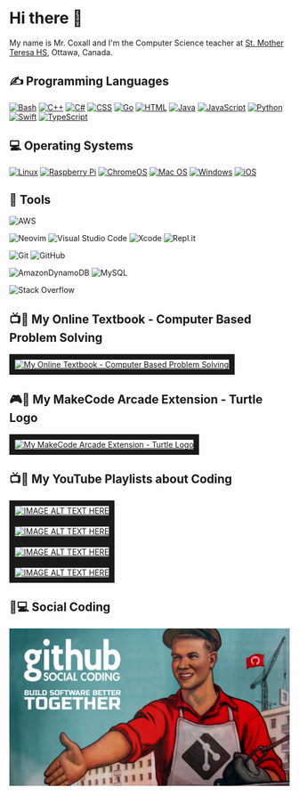 <h1>Hi there 👋</h1>
<p>My name is Mr. Coxall and I'm the Computer Science teacher at <a href="http://mths.ca">St. Mother Teresa HS</a>, Ottawa, Canada.</p>

<h2>✍ Programming Languages</h2>
<p>
  <a href="https://github.com/search?q=user%3AMr-Coxall+language%3Abash"><img alt="Bash" src="https://img.shields.io/badge/Bash-121011.svg?logo=gnu-bash&logoColor=white"></a>
  <a href="https://github.com/search?q=user%3AMr-Coxall+language%3Acpp"><img alt="C++" src="https://custom-icon-badges.herokuapp.com/badge/C++-9C033A.svg?logo=cpp2&logoColor=white"></a>
  <a href="https://github.com/search?q=user%3AMr-Coxall+language%3Acsharp"><img alt="C#" src="https://custom-icon-badges.herokuapp.com/badge/C%23-68217A.svg?logo=cs2&logoColor=white"></a>
  <a href="https://github.com/search?q=user%3AMr-Coxall+language%3Acss"><img alt="CSS" src="https://img.shields.io/badge/CSS-1572B6.svg?logo=css3&logoColor=white"></a>
  <a href="https://github.com/search?q=user%3AMr-Coxall+language%3Ago"><img alt="Go" src="https://img.shields.io/badge/go-%2300ADD8?logo=go&logoColor=white"></a>
  <a href="https://github.com/search?q=user%3AMr-Coxall+language%3Ahtml"><img alt="HTML" src="https://img.shields.io/badge/HTML-E34F26.svg?logo=html5&logoColor=white"></a>
  <a href="https://github.com/search?q=user%3AMr-Coxall+language%3Ajava"><img alt="Java" src="https://img.shields.io/badge/Java-007396.svg?logo=java&logoColor=white"></a>
  <a href="https://github.com/search?q=user%3AMr-Coxall+language%3Ajavascript"><img alt="JavaScript" src="https://img.shields.io/badge/JavaScript-F7DF1E.svg?logo=javascript&logoColor=black"></a>
  <a href="https://github.com/search?q=user%3AMr-Coxall+language%3Apython"><img alt="Python" src="https://img.shields.io/badge/Python-14354C.svg?logo=python&logoColor=white"></a>
  <a href="https://github.com/search?q=user%3AMr-Coxall+language%3Aswift"><img alt="Swift" src="https://img.shields.io/badge/swift-F54A2A.svg?logo=swift&logoColor=white"></a>
  <a href="https://github.com/search?q=user%3AMr-Coxall+language%3Atypescript"><img alt="TypeScript" src="https://img.shields.io/badge/typescript-%23007ACC.svg?logo=typescript&logoColor=white"></a>
</p>

<h2>💻 Operating Systems</h2>
<p>
  <a href="https://linux.org/"><img src="https://img.shields.io/badge/Linux-FCC624?logo=linux&logoColor=white" alt="Linux"></a>
  <a href="https://www.raspberrypi.com/"><img src="https://img.shields.io/badge/-RaspberryPi-C51A4A?logo=Raspberry-Pi&logoColor=white" alt="Raspberry Pi"></a>
  <a href="https://www.google.com/intl/en_ca/chromebook/chrome-os/"><img src="https://img.shields.io/badge/chrome%20os-3d89fc?logo=google%20chrome&logoColor=white" alt="ChromeOS"></a>
  <a href="https://www.apple.com/ca/macos/"><img src="https://img.shields.io/badge/mac%20os-000000?logo=macos&logoColor=white" alt="Mac OS"></a>
  <a href="https://www.microsoft.com/en-ca/windows/"><img src="https://img.shields.io/badge/Windows-0078D6?logo=windows&logoColor=white" alt="Windows"></a>
  <a href="https://www.apple.com/ca/ios/"><img src="https://img.shields.io/badge/iOS-000000?logo=ios&logoColor=white" alt="iOS"></a>
</p>

## 🔧 Tools

  ![AWS](https://img.shields.io/badge/AWS-%23FF9900.svg?style=for-the-badge&logo=amazon-aws&logoColor=white)
  
  ![Neovim](https://img.shields.io/badge/NeoVim-%2357A143.svg?&style=for-the-badge&logo=neovim&logoColor=white)
  ![Visual Studio Code](https://img.shields.io/badge/Visual%20Studio%20Code-0078d7.svg?style=for-the-badge&logo=visual-studio-code&logoColor=white)
  ![Xcode](https://img.shields.io/badge/Xcode-007ACC?style=for-the-badge&logo=Xcode&logoColor=white)
  ![Repl.it](https://img.shields.io/badge/Repl.it-%230D101E.svg?style=for-the-badge&logo=replit&logoColor=white)
  
  ![Git](https://img.shields.io/badge/git-%23F05033.svg?style=for-the-badge&logo=git&logoColor=white)
  ![GitHub](https://img.shields.io/badge/github-%23121011.svg?style=for-the-badge&logo=github&logoColor=white)
  
  ![AmazonDynamoDB](https://img.shields.io/badge/Amazon%20DynamoDB-4053D6?style=for-the-badge&logo=Amazon%20DynamoDB&logoColor=white)
  ![MySQL](https://img.shields.io/badge/mysql-%2300f.svg?style=for-the-badge&logo=mysql&logoColor=white)
  
  ![Stack Overflow](https://img.shields.io/badge/-Stackoverflow-FE7A16?style=for-the-badge&logo=stack-overflow&logoColor=white)

## 📺📝 My Online Textbook - Computer Based Problem Solving
<a href="https://computer-based-problem-solving.readthedocs.io/en/latest/" target="_blank"><img src="https://computer-based-problem-solving.readthedocs.io/en/latest/_images/ComputerBasedProblemSolving.png" alt="My Online Textbook - Computer Based Problem Solving" width="240" border="10" /></a>

## 🎮🐢 My MakeCode Arcade Extension - Turtle Logo
<a href="https://arcade.makecode.com/pkg/mr-coxall/turtle-logo" target="_blank"><img src="https://raw.githubusercontent.com/mr-coxall/turtle-logo/master/icon.png" alt="My MakeCode Arcade Extension - Turtle Logo" width="240" border="10" /></a>

## 📺📝 My YouTube Playlists about Coding

<a href="https://www.youtube.com/playlist?list=PLJafb_gms6qMiRUqLi8rSH-bndwuXOMFv" target="_blank"><img src="http://img.youtube.com/vi/2rKh2TnAC3c/0.jpg" alt="IMAGE ALT TEXT HERE" width="240" height="180" border="10" /></a>  
<a href="https://www.youtube.com/playlist?list=PLJafb_gms6qPYsHm0yW1t1ZxXzSzjX4y_" target="_blank"><img src="http://img.youtube.com/vi/JEfv01Qk7Wo/0.jpg" alt="IMAGE ALT TEXT HERE" width="240" height="180" border="10" /></a>  
<a href="https://www.youtube.com/playlist?list=PLJafb_gms6qNednIIrd5RB0F5qbYamz0t" target="_blank"><img src="http://img.youtube.com/vi/829yfaX63vk/0.jpg" alt="IMAGE ALT TEXT HERE" width="240" height="180" border="10" /></a>  
<a href="https://www.youtube.com/playlist?list=PLJafb_gms6qPGqxZFpa1w6WwubGMKDViC" target="_blank"><img src="http://img.youtube.com/vi/G9GUvLsbW54/0.jpg" alt="IMAGE ALT TEXT HERE" width="240" height="180" border="10" /></a>  

## 👥💻 Social Coding

![Social Coding](./images/social_coding.jpg)
